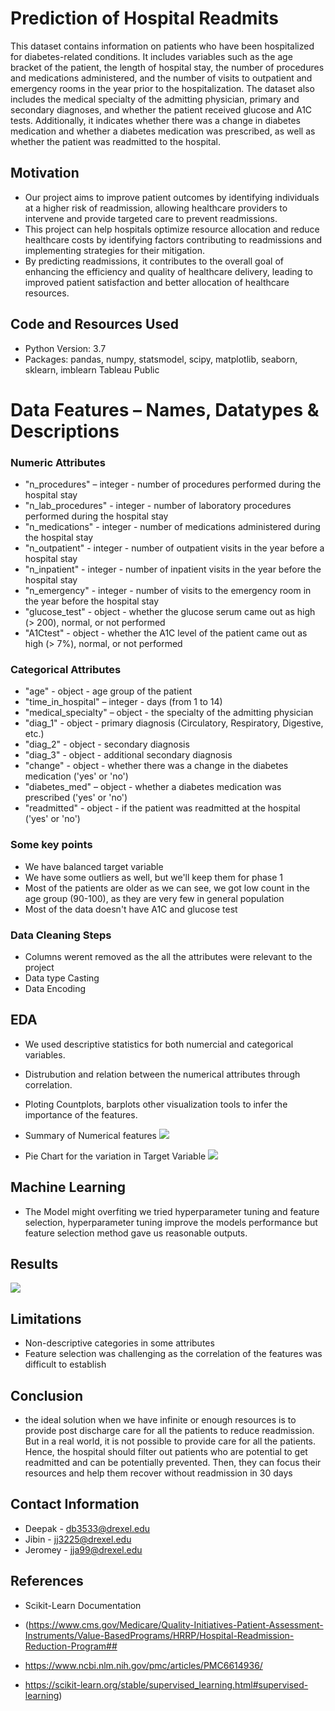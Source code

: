# Prediction of Hospital Readmits
This dataset contains information on patients who have been hospitalized for diabetes-related conditions. It includes variables such as the age bracket of the patient, the length of hospital stay, the number of procedures and medications administered, and the number of visits to outpatient and emergency rooms in the year prior to the hospitalization. The dataset also includes the medical specialty of the admitting physician, primary and secondary diagnoses, and whether the patient received glucose and A1C tests. Additionally, it indicates whether there was a change in diabetes medication and whether a diabetes medication was prescribed, as well as whether the patient was readmitted to the hospital.

## Motivation
- Our project aims to improve patient outcomes by identifying individuals at a higher risk of readmission, allowing healthcare providers to intervene and provide targeted care to prevent readmissions. 
- This project can help hospitals optimize resource allocation and reduce healthcare costs by identifying factors contributing to readmissions and implementing strategies for their mitigation. 
-  By predicting readmissions, it contributes to the overall goal of enhancing the efficiency and quality of healthcare delivery, leading to improved patient satisfaction and better allocation of healthcare resources.


## Code and Resources Used
- Python Version: 3.7
- Packages: pandas, numpy, statsmodel, scipy, matplotlib, seaborn, sklearn, imblearn Tableau Public

# Data Features – Names, Datatypes & Descriptions
### Numeric Attributes
- "n_procedures" – integer - number of procedures performed during the hospital stay
- "n_lab_procedures" - integer - number of laboratory procedures performed during the hospital stay
- "n_medications" - integer - number of medications administered during the hospital stay
- "n_outpatient" - integer - number of outpatient visits in the year before a hospital stay
- "n_inpatient" - integer - number of inpatient visits in the year before the hospital stay
- "n_emergency" - integer - number of visits to the emergency room in the year before the hospital stay
- "glucose_test" - object - whether the glucose serum came out as high (> 200), normal, or not performed
- "A1Ctest" - object - whether the A1C level of the patient came out as high (> 7%), normal, or not performed

### Categorical Attributes
- "age" - object - age group of the patient
- "time_in_hospital" – integer - days (from 1 to 14)
- "medical_specialty" – object - the specialty of the admitting physician
- "diag_1" - object - primary diagnosis (Circulatory, Respiratory, Digestive, etc.)
- "diag_2" - object - secondary diagnosis
- "diag_3" - object - additional secondary diagnosis
- "change" - object - whether there was a change in the diabetes medication ('yes' or 'no')
- "diabetes_med" – object - whether a diabetes medication was prescribed ('yes' or 'no')
- "readmitted" - object - if the patient was readmitted at the hospital ('yes' or 'no')

### Some key points
- We have balanced target variable
- We have some outliers as well, but we'll keep them for phase 1
- Most of the patients are older as we can see, we got low count in the age group (90-100), as they are very few in general population
- Most of the data doesn't have A1C and glucose test

### Data Cleaning Steps
- Columns werent removed as the all the attributes were relevant to the project
- Data type Casting
- Data Encoding


## EDA
- We used descriptive statistics for both numercial and categorical variables.
- Distrubution and relation between the numerical attributes through correlation.
- Ploting Countplots, barplots other visualization tools to infer the importance of the features.



- Summary of Numerical features
![](images/WhatsApp%20Image%202023-06-09%20at%2018.27.30.jpeg)

- Pie Chart for the variation in Target Variable
![](images/WhatsApp%20Image%202023-06-09%20at%2018.27.45.jpeg)



## Machine Learning
- The Model might overfiting we tried hyperparameter tuning and feature selection, hyperparameter tuning improve the models performance but feature selection method gave us reasonable outputs.


## Results
![](images/Screenshot%202023-06-11%20at%2023.17.41.jpg)


## Limitations
- Non-descriptive categories in some attributes
- Feature selection was challenging as the correlation of the features was difficult to establish


## Conclusion
- the ideal solution when we have infinite or enough resources is to provide post discharge care for all the patients to reduce readmission. But in a real world, it is not possible to provide care for all the patients. Hence, the hospital should filter out patients who are potential to get readmitted and can be potentially prevented. Then, they can focus their resources and help them recover without readmission in 30 days


## Contact Information
- Deepak - db3533@drexel.edu
- Jibin - jj3225@drexel.edu
- Jeromey - jja99@drexel.edu

## References
- Scikit-Learn Documentation
- (https://www.cms.gov/Medicare/Quality-Initiatives-Patient-Assessment-Instruments/Value-BasedPrograms/HRRP/Hospital-Readmission-Reduction-Program##​

- https://www.ncbi.nlm.nih.gov/pmc/articles/PMC6614936/​

- https://scikit-learn.org/stable/supervised_learning.html#supervised-learning​)

